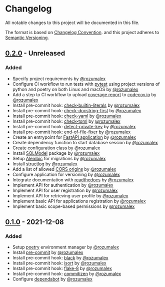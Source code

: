 # Changelog

All notable changes to this project will be documented in this file.

The format is based on [Changelog Convention](https://keepachangelog.com/en/1.0.0/).
and this project adheres to [Semantic Versioning](https://semver.org/spec/v2.0.0.html).

## [0.2.0](https://github.com/julleks/aviauth-api/compare/0.1.0...0.2.0) - Unreleased

### Added 

* Specify project requirements by [@rozumalex](https://github.com/rozumalex)
* Configure CI workflow to run tests with [pytest](https://docs.pytest.org/en/6.2.x/) using project versions
  of python and poetry on both Linux and macOS by [@rozumalex](https://github.com/rozumalex)
* Add a step to CI workflow to upload [coverage report](https://pytest-cov.readthedocs.io/en/latest/) to [codecov.io](https://app.codecov.io/) by [@rozumalex](https://github.com/rozumalex)
* Install pre-commit hook: [check-builtin-literals](https://github.com/pre-commit/pre-commit-hooks#check-builtin-literals) by [@rozumalex](https://github.com/rozumalex)
* Install pre-commit hook: [check-docstring-first](https://github.com/pre-commit/pre-commit-hooks#check-docstring-first) by [@rozumalex](https://github.com/rozumalex)
* Install pre-commit hook: [check-yaml](https://github.com/pre-commit/pre-commit-hooks#check-yaml) by [@rozumalex](https://github.com/rozumalex)
* Install pre-commit hook: [check-toml](https://github.com/pre-commit/pre-commit-hooks#check-toml) by [@rozumalex](https://github.com/rozumalex)
* Install pre-commit hook: [detect-private-key](https://github.com/pre-commit/pre-commit-hooks#detect-private-key) by [@rozumalex](https://github.com/rozumalex)
* Install pre-commit hook: [end-of-file-fixer](https://github.com/pre-commit/pre-commit-hooks#end-of-file-fixer) by [@rozumalex](https://github.com/rozumalex)
* Create an entrypoint for [FastAPI application](https://fastapi.tiangolo.com) by [@rozumalex](https://github.com/rozumalex)
* Create dependency function to start database session by [@rozumalex](https://github.com/rozumalex)
* Create configuration class by [@rozumalex](https://github.com/rozumalex)
* Install [SQLModel](https://sqlmodel.tiangolo.com/features/) package by [@rozumalex](https://github.com/rozumalex)
* Setup [Alembic](https://alembic.sqlalchemy.org/en/latest/) for migrations by [@rozumalex](https://github.com/rozumalex)
* Install [structlog](https://www.structlog.org/en/stable/) by [@rozumalex](https://github.com/rozumalex)
* Add a list of allowed [CORS origins](https://fastapi.tiangolo.com/tutorial/cors/) by [@rozumalex](https://github.com/rozumalex)
* Configure application for versioning by [@rozumalex](https://github.com/rozumalex)
* Integrate documentation with [readthedocs](https://docs.readthedocs.io/en/stable/tutorial/) by [@rozumalex](https://github.com/rozumalex)
* Implement API for authentication by [@rozumalex](https://github.com/rozumalex)
* Implement API for user registration by [@rozumalex](https://github.com/rozumalex)
* Implement API for retrieving user profile by [@rozumalex](https://github.com/rozumalex)
* Implement basic API for applications registration by [@rozumalex](https://github.com/rozumalex)
* Implement basic scope-based permissions by [@rozumalex](https://github.com/rozumalex)

## [0.1.0](https://github.com/julleks/aviauth-api/commits/0.1.0) - 2021-12-08

### Added

* Setup [poetry](https://python-poetry.org) environment manager by [@rozumalex](https://github.com/rozumalex)
* Install [pre-commit](https://pre-commit.com) by [@rozumalex](https://github.com/rozumalex)
* Install pre-commit hook: [black](https://github.com/psf/black) by [@rozumalex](https://github.com/rozumalex)
* Install pre-commit hook: [isort](https://github.com/timothycrosley/isort) by [@rozumalex](https://github.com/rozumalex)
* Install pre-commit hook: [flake-8](https://flake8.pycqa.org/en/latest/) by [@rozumalex](https://github.com/rozumalex)
* Install pre-commit hook: [commitizen](https://commitizen-tools.github.io/commitizen/) by [@rozumalex](https://github.com/rozumalex)
* Configure [dependabot](https://help.github.com/github/administering-a-repository/configuration-options-for-dependency-updates) by [@rozumalex](https://github.com/rozumalex)

